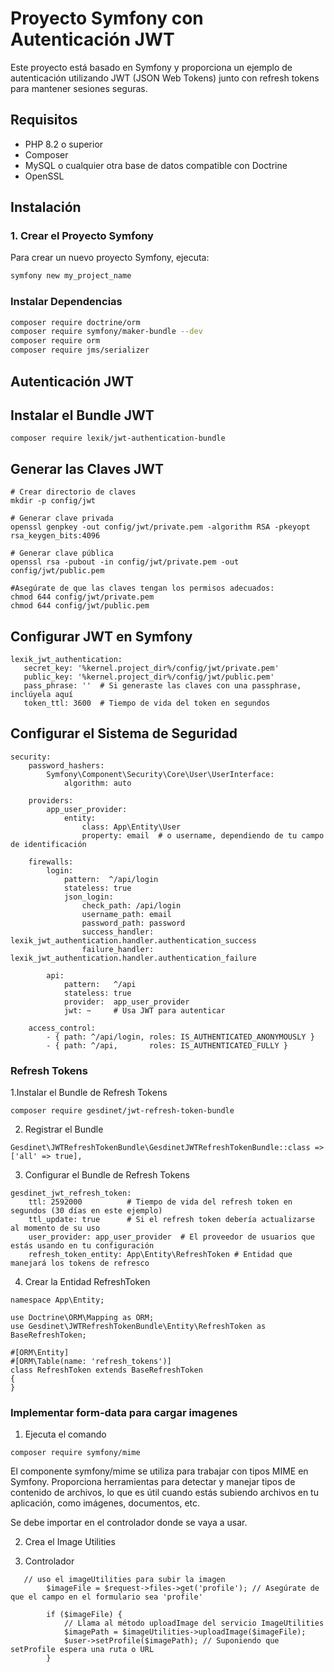 
# Proyecto Symfony con Autenticación JWT

Este proyecto está basado en Symfony y proporciona un ejemplo de autenticación utilizando JWT (JSON Web Tokens) junto con refresh tokens para mantener sesiones seguras.

## Requisitos

- PHP 8.2 o superior
- Composer
- MySQL o cualquier otra base de datos compatible con Doctrine
- OpenSSL

## Instalación

### 1. Crear el Proyecto Symfony

Para crear un nuevo proyecto Symfony, ejecuta:

```bash
symfony new my_project_name
``` 
###  Instalar Dependencias

```bash
composer require doctrine/orm
composer require symfony/maker-bundle --dev
composer require orm
composer require jms/serializer
```
## Autenticación JWT

## Instalar el Bundle JWT

```
composer require lexik/jwt-authentication-bundle
```
## Generar las Claves JWT

```
# Crear directorio de claves
mkdir -p config/jwt

# Generar clave privada
openssl genpkey -out config/jwt/private.pem -algorithm RSA -pkeyopt rsa_keygen_bits:4096

# Generar clave pública
openssl rsa -pubout -in config/jwt/private.pem -out config/jwt/public.pem

#Asegúrate de que las claves tengan los permisos adecuados:
chmod 644 config/jwt/private.pem
chmod 644 config/jwt/public.pem
```

## Configurar JWT en Symfony
 ```
 lexik_jwt_authentication:
    secret_key: '%kernel.project_dir%/config/jwt/private.pem'
    public_key: '%kernel.project_dir%/config/jwt/public.pem'
    pass_phrase: ''  # Si generaste las claves con una passphrase, inclúyela aquí
    token_ttl: 3600  # Tiempo de vida del token en segundos

```

## Configurar el Sistema de Seguridad

```
security:
    password_hashers:
        Symfony\Component\Security\Core\User\UserInterface:
            algorithm: auto

    providers:
        app_user_provider:
            entity:
                class: App\Entity\User
                property: email  # o username, dependiendo de tu campo de identificación

    firewalls:
        login:
            pattern:  ^/api/login
            stateless: true
            json_login:
                check_path: /api/login
                username_path: email
                password_path: password
                success_handler: lexik_jwt_authentication.handler.authentication_success
                failure_handler: lexik_jwt_authentication.handler.authentication_failure

        api:
            pattern:   ^/api
            stateless: true
            provider:  app_user_provider
            jwt: ~     # Usa JWT para autenticar

    access_control:
        - { path: ^/api/login, roles: IS_AUTHENTICATED_ANONYMOUSLY }
        - { path: ^/api,       roles: IS_AUTHENTICATED_FULLY }
```

### Refresh Tokens

1.Instalar el Bundle de Refresh Tokens
```
composer require gesdinet/jwt-refresh-token-bundle
```

2. Registrar el Bundle
```
Gesdinet\JWTRefreshTokenBundle\GesdinetJWTRefreshTokenBundle::class => ['all' => true],
```

3. Configurar el Bundle de Refresh Tokens
```
gesdinet_jwt_refresh_token:
    ttl: 2592000          # Tiempo de vida del refresh token en segundos (30 días en este ejemplo)
    ttl_update: true      # Si el refresh token debería actualizarse al momento de su uso
    user_provider: app_user_provider  # El proveedor de usuarios que estás usando en tu configuración
    refresh_token_entity: App\Entity\RefreshToken # Entidad que manejará los tokens de refresco
```

4. Crear la Entidad RefreshToken

```
namespace App\Entity;

use Doctrine\ORM\Mapping as ORM;
use Gesdinet\JWTRefreshTokenBundle\Entity\RefreshToken as BaseRefreshToken;

#[ORM\Entity]
#[ORM\Table(name: 'refresh_tokens')]
class RefreshToken extends BaseRefreshToken
{
}
```

### Implementar form-data para cargar imagenes

1. Ejecuta el comando 
```
composer require symfony/mime
```

El componente symfony/mime se utiliza para trabajar con tipos MIME en Symfony. Proporciona herramientas para detectar y manejar tipos de contenido de archivos, lo que es útil cuando estás subiendo archivos en tu aplicación, como imágenes, documentos, etc.

Se debe importar en el controlador donde se vaya a usar.

2. Crea el Image Utilities

3. Controlador 
```
   // uso el imageUtilities para subir la imagen
        $imageFile = $request->files->get('profile'); // Asegúrate de que el campo en el formulario sea 'profile'

        if ($imageFile) {
            // Llama al método uploadImage del servicio ImageUtilities
            $imagePath = $imageUtilities->uploadImage($imageFile);
            $user->setProfile($imagePath); // Suponiendo que setProfile espera una ruta o URL
        }
```


 
